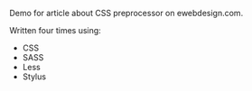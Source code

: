 Demo for article about CSS preprocessor on ewebdesign.com.

Written four times using:
* CSS
* SASS
* Less
* Stylus
